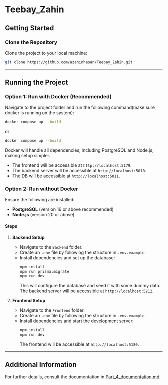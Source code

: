 
# Teebay_Zahin

## Getting Started

### Clone the Repository
Clone the project to your local machine:
```bash
git clone https://github.com/azahinhasan/Teebay_Zahin.git
```

---

## Running the Project

### Option 1: Run with Docker (Recommended)
Navigate to the project folder and run the following command(make sure docker is running on the system):
```bash
docker-compose up --build
```
or
```bash
docker compose up --build
```
Docker will handle all dependencies, including PostgreSQL and Node.js, making setup simpler.

- The frontend will be accessible at `http://localhost:5179`.
- The backend server will be accessible at `http://localhost:5010`.
- The DB will be accessible at `http://localhost:5011`.

### Option 2: Run without Docker
Ensure the following are installed:
- **PostgreSQL** (version 16 or above recommended)
- **Node.js** (version 20 or above)

#### Steps
1. **Backend Setup**
    - Navigate to the `Backend` folder.
    - Create an `.env` file by following the structure in `.env.example`.
    - Install dependencies and set up the database:
      ```bash
      npm install
      npm run prisma:migrate
      npm run dev
      ```
      This will configure the database and seed it with some dummy data. The backend server will be accessible at `http://localhost:5212`.

2. **Frontend Setup**
    - Navigate to the `Frontend` folder.
    - Create an `.env` file by following the structure in `.env.example`.
    - Install dependencies and start the development server:
      ```bash
      npm install
      npm run dev
      ```
      The frontend will be accessible at `http://localhost:5180`.

---

## Additional Information
For further details, consult the documentation in [ Part_4_documentation.md](Part_4_documentation.md).
